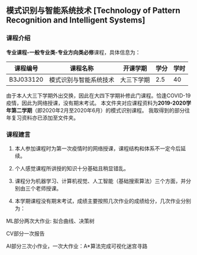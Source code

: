 ## 模式识别与智能系统技术 [Technology of Pattern Recognition and Intelligent Systems]

### 课程介绍

**专业课程-一般专业类-专业方向类必修**课程，具体信息为：

| 课程编号 | 课程名称 | 开课学期 | 学分 | 学时 |
| --- | --- | --- | --- | --- |
| B3J033120 | 模式识别与智能系统技术 | 大三下学期 | 2.5 | 40 |

由于本人大三下学期外出交换，因此在大四下学期补修此门课程。恰逢COVID-19疫情，因此为网络授课，没有期末考试。
本文件夹对应课程资料为**2019-2020学年第二学期**（即2020年2月至2020年6月）的模式识别课程。
我取得到的部分往年复习资料亦已添加至文件夹。

### 课程建言

1. 本人参加课程时为第一次疫情时的网络授课，课程结构和体系不一定今后延续。

2. 个人感觉课程所讲授的知识十分基础且稍显错乱。

3. 课程分为机器学习、计算机视觉、人工智能（基础搜索算法）三个方面，并分别由三个老师授课。

4. 本学期课程没有期末考试，成绩主要按照几次作业的成绩给分，几次作业分别为：

ML部分两次大作业: 拟合曲线、决策树

CV部分一次报告

AI部分三次小作业，一次大作业：A*算法完成可视化迷宫寻路

